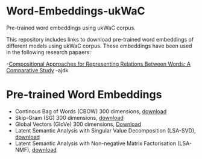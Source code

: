 # Word-Embeddings-ukWaC
Pre-trained word embeddings using ukWaC corpus.

This repository includes links to download pre-trained word embeddings of different models using ukWaC corpus. 
These embeddings have been used in the following research papaers:

   -[Compositional Approaches for Representing Relations Between Words: A Comparative Study](https://www.sciencedirect.com/science/article/abs/pii/S095070511730388X)
   -ajdk

# Pre-trained Word Embeddings
   - Continous Bag of Words (CBOW) 300 dimensions, [download](https://cgi.csc.liv.ac.uk/~huda/word_embeddings_ukWaC/cbow/cbow_300.zip)
   - Skip-Gram (SG) 300 dimensions, [download](https://cgi.csc.liv.ac.uk/~huda/word_embeddings_ukWaC/skip_gram/sg_300.zip)
   - Global Vectors (GloVe) 300 dimensions, [Download](https://cgi.csc.liv.ac.uk/~huda/word_embeddings_ukWaC/GloVe/glove_300.zip)
   - Latent Semantic Analysis with Singular Value Decomposition (LSA-SVD), [download](https://cgi.csc.liv.ac.uk/~huda/word_embeddings_ukWaC/SVD/SVD_300.zip)
   - Latent Semantic Analysis with Non-negative Matrix Factorisation (LSA-NMF), [download](https://cgi.csc.liv.ac.uk/~huda/word_embeddings_ukWaC/NMF/NMF_300.zip)
    




